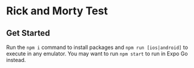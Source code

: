 # Rick and Morty Test

## Get Started

Run the ```npm i``` command to install packages and ```npm run [ios|android]``` to execute in any emulator. You may want to run ```npm start``` to run in Expo Go instead.